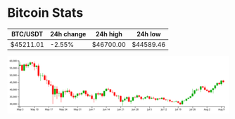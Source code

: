# Bitcoin Stats

BTC/USDT|24h change|24h high|24h low|
|---|---|---|---|
|$45211.01|-2.55%|$46700.00|$44589.46|

<img src="./chart.svg">
